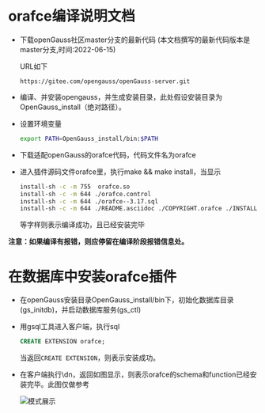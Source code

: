# **orafce编译说明文档**

+ 下载openGauss社区master分支的最新代码 (本文档撰写的最新代码版本是master分支,时间:2022-06-15)

  URL如下

  `
  https://gitee.com/opengauss/openGauss-server.git
  `

+ 编译、并安装opengauss，并生成安装目录，此处假设安装目录为OpenGauss_install（绝对路径）。

+ 设置环境变量

  ``` bash
  export PATH=OpenGauss_install/bin:$PATH
  ```

+ 下载适配openGauss的orafce代码，代码文件名为orafce

+ 进入插件源码文件orafce里，执行make && make install，当显示

  ``` bash
  install-sh -c -m 755  orafce.so
  install-sh -c -m 644 ./orafce.control
  install-sh -c -m 644 ./orafce--3.17.sql
  install-sh -c -m 644 ./README.asciidoc ./COPYRIGHT.orafce ./INSTALL.orafce
  ```
  等字样则表示编译成功，且已经安装完毕

__注意：如果编译有报错，则应停留在编译阶段报错信息处。__

# **在数据库中安装orafce插件**

+ 在openGauss安装目录OpenGauss_install/bin下，初始化数据库目录(gs_initdb)，并启动数据库服务(gs_ctl)

+ 用gsql工具进入客户端，执行sql
  ```sql
  CREATE EXTENSION orafce;
  ```
  当返回`CREATE EXTENSION`，则表示安装成功。

+ 在客户端执行\dn，返回如图显示，则表示orafce的schema和function已经安装完毕。此图仅做参考

  ![模式展示](./INSTALL-picture/orafce%E6%A8%A1%E5%BC%8F%E5%B1%95%E7%A4%BA.png)

